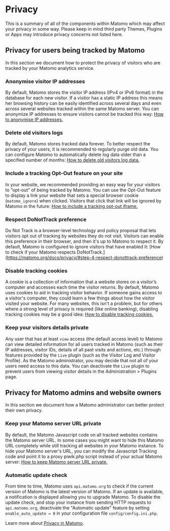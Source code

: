 # Privacy 
This is a summary of all of the components within Matomo which may affect your privacy in some way. Please keep in mind
third party Themes, Plugins or Apps may introduce privacy concerns not listed here.

## Privacy for users being tracked by Matomo
In this section we document how to protect the privacy of visitors who are tracked by your Matomo analytics service.

### Anonymise visitor IP addresses
By default, Matomo stores the visitor IP address (IPv4 or IPv6 format) in the database for each new visitor. 
If a visitor has a static IP address this means her browsing history can be easily identified across several days and
even across several websites tracked within the same Matomo server. You can anonymize IP addresses to ensure visitors cannot
be tracked this way: [How to anonymise IP addresses.](https://matomo.org/docs/privacy/#step-1-automatically-anonymize-visitor-ips)

### Delete old visitors logs
By default, Matomo stores tracked data forever. To better respect the privacy of your users, it is recommended to regularly
purge old data. You can configure Matomo to automatically delete log data older than a specified number of months: 
[How to delete old visitors log data.](https://matomo.org/docs/privacy/#step-2-delete-old-visitors-logs)

### Include a tracking Opt-Out feature on your site
In your website, we recommended providing an easy way for your visitors to “opt-out” of being tracked by Matomo. 
You can use the Opt-Out feature to display a link your website that sets a special browser cookie (`matomo_ignore`) when
clicked. Visitors that click that link will be ignored by Matomo in the future: 
[How to include a tracking opt-out iframe.](https://matomo.org/docs/privacy/#step-3-include-a-web-analytics-opt-out-feature-on-your-site-using-an-iframe)

### Respect DoNotTrack preference
Do Not Track is a browser-level technology and policy proposal that lets visitors opt out of tracking by websites they
do not visit. Visitors can enable this preference in their browser, and then it's up to Matomo to respect it. By default,
Matomo is configured to ignore visitors that have enabled it: 
[How to check if your Matomo respects DoNotTrack.] (https://matomo.org/docs/privacy/#step-4-respect-donottrack-preference)

### Disable tracking cookies
A cookie is a collection of information that a website stores on a visitor’s computer and accesses each time the visitor
returns. By default, Matomo uses cookies to aid in tracking visitor behavior. If someone gains access to a visitor's
computer, they could learn a few things about how the visitor visited your website. For many websites, this isn't a
problem, but for others where a strong level of privacy is required (like online banking), disabling tracking cookies may
be a good idea: [How to disable tracking cookies.](https://matomo.org/faq/general/faq_157/)

### Keep your visitors details private
Any user that has at least `view` access (the default access level) to Matomo can view detailed information for all users
tracked in Matomo (such as their IP addresses, visitor IDs, details of all past visits and actions, etc.) through features
provided by the `Live` plugin (such as the Visitor Log and Visitor Profile). As the Matomo administrator, you may decide
that not all of your users need access to this data. You can deactivate the `Live` plugin to prevent users from viewing
visitor details in the Administration > Plugins page.

## Privacy for Matomo admins and website owners
In this section we document how a Matomo administrator can better protect their own privacy.

### Keep your Matomo server URL private
By default, the Matomo Javascript code on all tracked websites contains the Matomo server URL. In some cases you might
want to hide this Matomo URL completely while still tracking all websites in your Matomo instance. To hide your Matomo
server's URL, you can modify the Javascript Tracking code and point it to a proxy piwik.php script instead of your actual
Matomo server: [How to keep Matomo server URL private.](https://matomo.org/faq/how-to/faq_132/)

### Automatic update check
From time to time, Matomo uses `api.matomo.org` to check if the current version of Matomo is the latest version of Matomo.
If an update is available, a notification is displayed allowing you to upgrade Matomo. To disable the update check,
and stop your instance from sending HTTP requests to `api.matomo.org`, deactivate the "Automatic update" feature by
setting `enable_auto_update = 0` in your configuration file `config/config.ini.php`.

Learn more about [Privacy in Matomo](https://matomo.org/privacy/).
